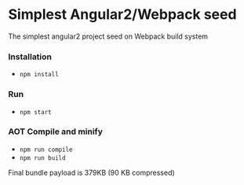 # Simplest Angular2/Webpack seed
The simplest angular2 project seed on Webpack build system

### Installation
- `npm install`

### Run
- `npm start`

### AOT Compile and minify
- `npm run compile`
- `npm run build`

Final bundle payload is 379KB (90 KB compressed)